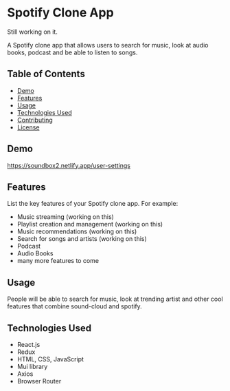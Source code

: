 # Spotify Clone App

Still working on it.

A Spotify clone app that allows users to search for music, look at audio books, podcast and be able to listen to songs.

## Table of Contents

- [Demo](#demo)
- [Features](#features)
- [Usage](#usage)
- [Technologies Used](#technologies-used)
- [Contributing](#contributing)
- [License](#license)

## Demo

https://soundbox2.netlify.app/user-settings

## Features

List the key features of your Spotify clone app. For example:

- Music streaming (working on this)
- Playlist creation and management (working on this)
- Music recommendations (working on this)
- Search for songs and artists (working on this)
- Podcast
- Audio Books
- many more features to come

## Usage

People will be able to search for music, look at trending artist and other cool features that combine sound-cloud and spotify.

## Technologies Used

- React.js
- Redux
- HTML, CSS, JavaScript
- Mui library
- Axios
- Browser Router

##
